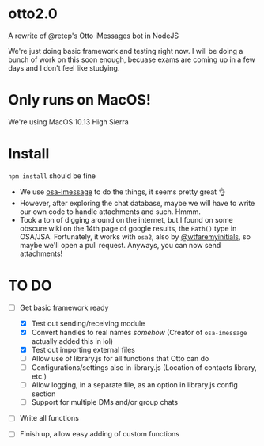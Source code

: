 # otto2.0

A rewrite of @retep's Otto iMessages bot in NodeJS

We're just doing basic framework and testing right now. I will be
doing a bunch of work on this soon enough, becuase exams are coming up
in a few days and I don't feel like studying. 

# Only runs on MacOS!
We're using MacOS 10.13 High Sierra

# Install
`npm install` should be fine


- We use [osa-imessage](https://www.npmjs.com/package/osa-imessage) to
do the things, it seems pretty great :ok_hand:
- However, after exploring the chat database, maybe we will have to
  write our own code to handle attachments and such. Hmmm.
- Took a ton of digging around on the internet, but I found on some
  obscure wiki on the 14th page of google results, the `Path()` type in OSA/JSA. Fortunately,
  it works with `osa2`, also by
  [@wtfaremyinitials](https://github.com/wtfaremyinitials/osa2), so
  maybe we'll open a pull request. Anyways, you can now send
  attachments!

# TO DO
- [ ] Get basic framework ready
  - [x] Test out sending/receiving module
  - [x] Convert handles to real names *somehow* (Creator of
    `osa-imessage` actually added this in lol)
  - [x] Test out importing external files
  - [ ] Allow use of library.js for all functions that Otto can do
  - [ ] Configurations/settings also in library.js (Location of
    contacts library, etc.)
  - [ ] Allow logging, in a separate file, as an option in library.js
    config section
  - [ ] Support for multiple DMs and/or group chats
- [ ] Write all functions
- [ ] Finish up, allow easy adding of custom functions


